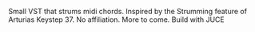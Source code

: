 Small VST that strums midi chords. 
Inspired by the Strumming feature of Arturias Keystep 37. No affiliation.
More to come.
Build with JUCE
